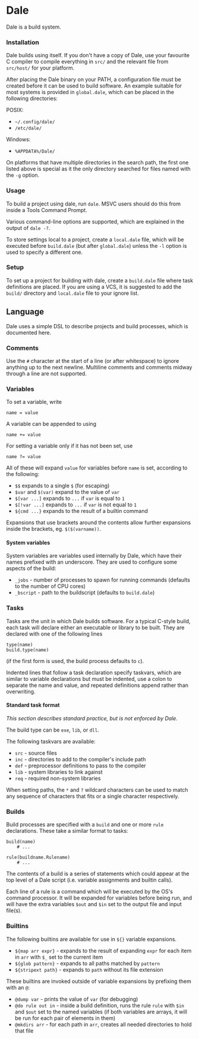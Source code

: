 # Dale

Dale is a build system.

### Installation

Dale builds using itself. If you don't have a copy of Dale, use your
favourite C compiler to compile everything in `src/` and the relevant file from
`src/host/` for your platform.

After placing the Dale binary on your PATH, a configuration file must be created
before it can be used to build software. An example suitable for most systems is
provided in `global.dale`, which can be placed in the following directories:

POSIX:

- `~/.config/dale/`
- `/etc/dale/`

Windows:

- `%APPDATA%/Dale/`

On platforms that have multiple directories in the search path, the first one
listed above is special as it the only directory searched for files named with
the `-g` option.

### Usage

To build a project using dale, run `dale`. MSVC users should do this from
inside a Tools Command Prompt.

Various command-line options are supported, which are explained in the output
of `dale -?`.

To store settings local to a project, create a `local.dale` file, which will be
executed before `build.dale` (but after `global.dale`) unless the `-l` option
is used to specify a different one.

### Setup

To set up a project for building with dale, create a `build.dale` file where
task definitions are placed. If you are using a VCS, it is suggested to add the
`build/` directory and `local.dale` file to your ignore list.

## Language

Dale uses a simple DSL to describe projects and build processes, which is
documented here.

### Comments

Use the `#` character at the start of a line (or after whitespace) to ignore
anything up to the next newline. Multiline comments and comments midway through
a line are not supported.

### Variables

To set a variable, write

	name = value

A variable can be appended to using

	name += value

For setting a variable only if it has not been set, use

	name ?= value

All of these will expand `value` for variables before `name` is set, according
to the following:

- `$$` expands to a single `$` (for escaping)
- `$var` and `$(var)` expand to the value of `var`
- `$[var ...]` expands to `...` if `var` is equal to `1`
- `$[!var ...]` expands to `...` if `var` is not equal to `1`
- `${cmd ...}` expands to the result of a builtin command

Expansions that use brackets around the contents allow further expansions
inside the brackets, eg. `$($(varname))`.

#### System variables

System variables are variables used internally by Dale, which have their names
prefixed with an underscore. They are used to configure some aspects of the
build:

- `_jobs` - number of processes to spawn for running commands (defaults to the
  number of CPU cores)
- `_bscript` - path to the buildscript (defaults to `build.dale`)

### Tasks

Tasks are the unit in which Dale builds software. For a typical C-style build,
each task will declare either an executable or library to be built. They are
declared with one of the following lines

	type(name)
	build.type(name)

(if the first form is used, the build process defaults to `c`).

Indented lines that follow a task declaration specify taskvars, which are
similar to variable declarations but must be indented, use a colon to separate
the name and value, and repeated definitions append rather than overwriting.

#### Standard task format

*This section describes standard practice, but is not enforced by Dale.*

The build type can be `exe`, `lib`, or `dll`.

The following taskvars are available:

- `src` - source files
- `inc` - directories to add to the compiler's include path
- `def` - preprocessor definitions to pass to the compiler
- `lib` - system libraries to link against
- `req` - required non-system libraries

When setting paths, the `*` and `?` wildcard characters can be used to match
any sequence of characters that fits or a single character respectively.

### Builds

Build processes are specified with a `build` and one or more `rule`
declarations. These take a similar format to tasks:

	build(name)
		# ...

	rule(buildname.Rulename)
		# ...

The contents of a build is a series of statements which could appear at the
top level of a Dale script (i.e. variable assignments and builtin calls).

Each line of a rule is a command which will be executed by the OS's command
processor. It will be expanded for variables before being run, and will have
the extra variables `$out` and `$in` set to the output file and input file(s).

### Builtins

The following builtins are available for use in `${}` variable expansions.

- `${map arr expr}` - expands to the result of expanding `expr` for each item
  in `arr` with `$_` set to the current item
- `${glob pattern}` - expands to all paths matched by `pattern`
- `${stripext path}` - expands to `path` without its file extension

These builtins are invoked outside of variable expansions by prefixing them
with an `@`:

- `@dump var` - prints the value of `var` (for debugging)
- `@do rule out in` - inside a build definition, runs the rule `rule` with `$in`
  and `$out` set to the named variables (if both variables are arrays, it will
  be run for each pair of elements in them)
- `@mkdirs arr` - for each path in `arr`, creates all needed directories to hold
  that file
